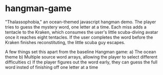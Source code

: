 # hangman-game

"Thalassophobia," an ocean-themed javascript hangman demo. The player tries to guess the mystery word, one letter at a time. Each miss adds a tentacle to the Kraken, which consumes the user's little scuba-diving avatar once it reaches eight tentacles. If the user completes the word before the Kraken finishes reconstituting, the little scuba guy escapes.

A few things set this apart from the baseline Hangman game:
a) The ocean theme
b) Multiple source word arrays, allowing the player to select different difficulties
c) If the player figures out the word early, they can guess the full word insted of finishing off one letter at a time
